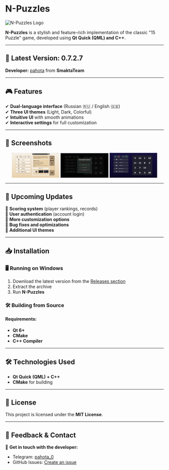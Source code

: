 # N-Puzzles

![N-Puzzles Logo](images/logo.png)

**N-Puzzles** is a stylish and feature-rich implementation of the classic "15 Puzzle" game, developed using **Qt Quick (QML) and C++**.

---

## 🚀 Latest Version: **0.7.2.7**

**Developer:** [pahota](https://t.me/pahota_0) from **SmaktaTeam**

---

## 🎮 Features

✔ **Dual-language interface** (Russian 🇷🇺 / English 🇬🇧)  
✔ **Three UI themes** (Light, Dark, Colorful)  
✔ **Intuitive UI** with smooth animations  
✔ **Interactive settings** for full customization  

---

## 📸 Screenshots

<p align="center">
  <img src="Img/light.png" width="30%">
  <img src="Img/dark.png" width="30%">
  <img src="Img/colorful.png" width="30%">
</p>

---

## 🔮 Upcoming Updates

🔹 **Scoring system** (player rankings, records)  
🔹 **User authentication** (account login)  
🔹 **More customization options**  
🔹 **Bug fixes and optimizations**  
🔹 **Additional UI themes**  

---

## 📥 Installation

### 🖥 Running on Windows
1. Download the latest version from the [Releases section](https://github.com/SmaktaTeam/N-Puzzles/releases)
2. Extract the archive
3. Run **N-Puzzles**

### 🛠 Building from Source
#### Requirements:
- **Qt 6+**
- **CMake**
- **C++ Compiler**


---

## 🛠 Technologies Used

- **Qt Quick (QML) + C++**
- **CMake** for building

---

## 📜 License
This project is licensed under the **MIT License**.

---

## 💬 Feedback & Contact

📢 **Get in touch with the developer:**  
- Telegram: [pahota_0](https://t.me/pahota_0)  
- GitHub Issues: [Create an issue](https://github.com/pahota/N-Puzzles/issues)  

